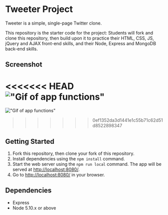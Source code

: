 # Tweeter Project

Tweeter is a simple, single-page Twitter clone.

This repository is the starter code for the project: Students will fork and clone this repository, then build upon it to practice their HTML, CSS, JS, jQuery and AJAX front-end skills, and their Node, Express and MongoDB back-end skills.

## Screenshot

<<<<<<< HEAD
!["Gif of app functions"](tweeter.gif)
=======
!["Gif of app functions"](https://im2.ezgif.com/tmp/ezgif-2-213aa13114a7.gif)
>>>>>>> 0ef1352da3d1441e1c55b71c62d51d8522898347

## Getting Started

1. Fork this repository, then clone your fork of this repository.
2. Install dependencies using the `npm install` command.
3. Start the web server using the `npm run local` command. The app will be served at <http://localhost:8080/>.
4. Go to <http://localhost:8080/> in your browser.

## Dependencies

- Express
- Node 5.10.x or above
